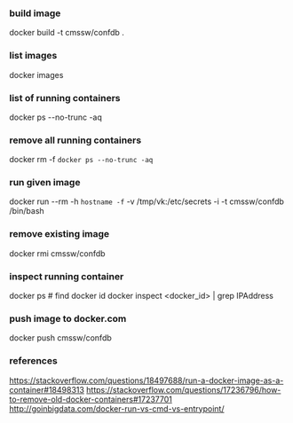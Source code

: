 

### build image
docker build -t cmssw/confdb .

### list images
docker images

### list of running containers
docker ps --no-trunc -aq

### remove all running containers
docker rm -f `docker ps --no-trunc -aq`

### run given image
docker run --rm -h `hostname -f` -v /tmp/vk:/etc/secrets -i -t cmssw/confdb /bin/bash

### remove existing image
docker rmi cmssw/confdb

### inspect running container
docker ps # find docker id
docker inspect <docker_id> | grep IPAddress

### push image to docker.com
docker push cmssw/confdb

### references
https://stackoverflow.com/questions/18497688/run-a-docker-image-as-a-container#18498313
https://stackoverflow.com/questions/17236796/how-to-remove-old-docker-containers#17237701
http://goinbigdata.com/docker-run-vs-cmd-vs-entrypoint/
